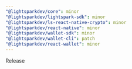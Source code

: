 ```yaml
---
"@lightsparkdev/core": minor
"@lightsparkdev/lightspark-sdk": minor
"@lightsparkdev/ls-react-native-crypto": minor
"@lightsparkdev/react-native": minor
"@lightsparkdev/wallet-sdk": minor
"@lightsparkdev/wallet-cli": patch
"@lightsparkdev/react-wallet": minor
---
```


Release
